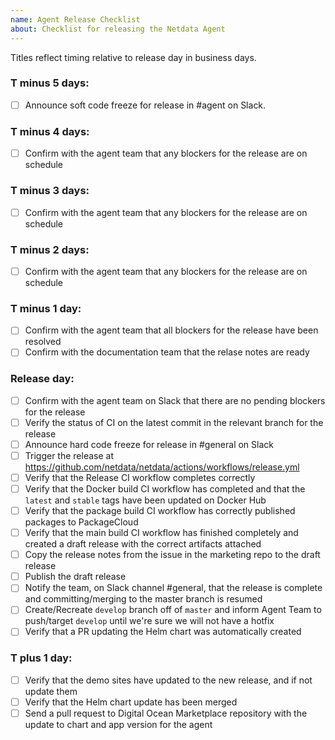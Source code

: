 ```yaml
---
name: Agent Release Checklist
about: Checklist for releasing the Netdata Agent
---
```


Titles reflect timing relative to release day in business days.

### T minus 5 days:
- [ ] Announce soft code freeze for release in #agent on Slack.

### T minus 4 days:
- [ ] Confirm with the agent team that any blockers for the release are on schedule

### T minus 3 days:
- [ ] Confirm with the agent team that any blockers for the release are on schedule

### T minus 2 days:
- [ ] Confirm with the agent team that any blockers for the release are on schedule

### T minus 1 day:
- [ ] Confirm with the agent team that all blockers for the release have been resolved
- [ ] Confirm with the documentation team that the relase notes are ready

### Release day:
- [ ] Confirm with the agent team on Slack that there are no pending blockers for the release
- [ ] Verify the status of CI on the latest commit in the relevant branch for the release
- [ ] Announce hard code freeze for release in #general on Slack
- [ ] Trigger the release at https://github.com/netdata/netdata/actions/workflows/release.yml
- [ ] Verify that the Release CI workflow completes correctly
- [ ] Verify that the Docker build CI workflow has completed and that the `latest` and `stable` tags have been updated on Docker Hub
- [ ] Verify that the package build CI workflow has correctly published packages to PackageCloud
- [ ] Verify that the main build CI workflow has finished completely and created a draft release with the correct artifacts attached
- [ ] Copy the release notes from the issue in the marketing repo to the draft release
- [ ] Publish the draft release
- [ ] Notify the team, on Slack channel #general, that the release is complete and committing/merging to the master branch is resumed
- [ ] Create/Recreate `develop` branch off of `master` and inform Agent Team to push/target `develop` until we're sure we will not have a hotfix
- [ ] Verify that a PR updating the Helm chart was automatically created

### T plus 1 day:
- [ ] Verify that the demo sites have updated to the new release, and if not update them
- [ ] Verify that the Helm chart update has been merged
- [ ] Send a pull request to Digital Ocean Marketplace repository with the update to chart and app version for the agent

